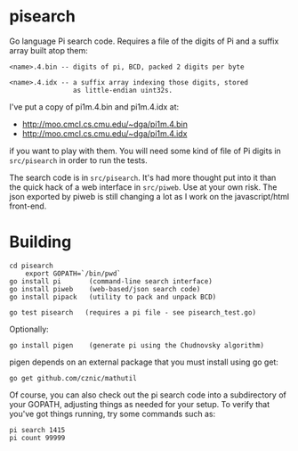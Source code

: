pisearch
========

Go language Pi search code.  Requires a file of the digits of Pi
and a suffix array built atop them:

    <name>.4.bin -- digits of pi, BCD, packed 2 digits per byte

    <name>.4.idx -- a suffix array indexing those digits, stored
                    as little-endian uint32s.

I've put a copy of pi1m.4.bin and pi1m.4.idx at:
  - http://moo.cmcl.cs.cmu.edu/~dga/pi1m.4.bin
  - http://moo.cmcl.cs.cmu.edu/~dga/pi1m.4.idx

if you want to play with them.  You will need some kind of file of
Pi digits in `src/pisearch` in order to run the tests.

The search code is in `src/pisearch`.  It's had more thought put into
it than the quick hack of a web interface in `src/piweb`.  Use at your own risk.  The json exported by piweb is still changing a lot as I work on the javascript/html front-end.

# Building #

	cd pisearch
        export GOPATH=`/bin/pwd`
	go install pi       (command-line search interface)
	go install piweb    (web-based/json search code)
	go install pipack   (utility to pack and unpack BCD)

	go test pisearch   (requires a pi file - see pisearch_test.go)

Optionally:

	go install pigen    (generate pi using the Chudnovsky algorithm)

pigen depends on an external package that you must install using go get:

	go get github.com/cznic/mathutil

Of course, you can also check out the pi search code into a subdirectory
of your GOPATH, adjusting things as needed for your setup.  To verify that
you've got things running, try some commands such as:

	pi search 1415
	pi count 99999

